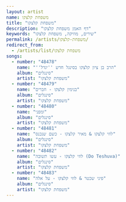 ```yaml
---
layout: artist
name: משפחת קלצקו
title: "משפחת קלצקו"
description: "דף האמן משפחת קלצקו"
keywords: "שירים, מוזיקה, משפחת קלצקו"
permalink: /artists/משפחת-קלצקו/
redirect_from:
  - /artists/list/משפחת קלצקו
songs:
  - number: "48478"
    name: "''הרב בן ציון קלצקו בסינגל חדש ''יגדל"
    album: "סינגלים"
    artist: "משפחת קלצקו"
  - number: "48479"
    name: "בנימין קלצקו - חברים"
    album: "סינגלים"
    artist: "משפחת קלצקו"
  - number: "48480"
    name: "ומפני"
    album: "סינגלים"
    artist: "משפחת קלצקו"
  - number: "48481"
    name: "לוזי קלצקו & מאיר קלצקו - כשם שנכנס"
    album: "סינגלים"
    artist: "משפחת קלצקו"
  - number: "48482"
    name: "לוזי קלצקו - עשו תשובה (Do Teshuva)"
    album: "סינגלים"
    artist: "משפחת קלצקו"
  - number: "48483"
    name: "פיני שכטר & לוזי קלצקו - על אלה"
    album: "סינגלים"
    artist: "משפחת קלצקו"
---
```

